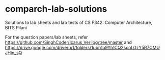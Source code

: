 # comparch-lab-solutions
Solutions to lab sheets and lab tests of CS F342: Computer Architecture, BITS Pilani

For the question papers/lab sheets, refer https://github.com/SinghCoder/Icarus_Verilog/tree/master and https://drive.google.com/drive/u/1/folders/1ubn1b9Yh1CQ2scoLGzY5R7CMUJHin_sQ
